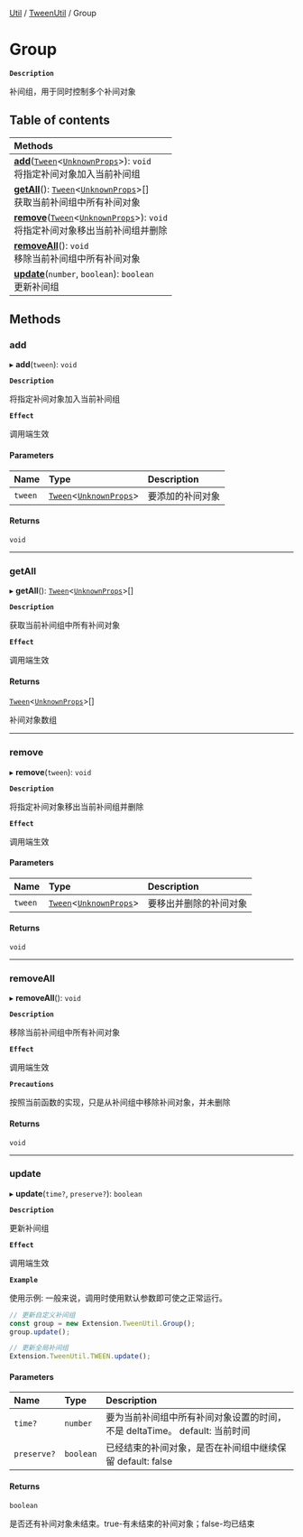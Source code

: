 [Util](../modules/Util.Util.md) / [TweenUtil](../modules/Util.Util.TweenUtil.md) / Group

# Group <Badge type="tip" text="Class" />

**`Description`**

补间组，用于同时控制多个补间对象

## Table of contents

| Methods                                                                                                                                                                                                       |
| :------------------------------------------------------------------------------------------------------------------------------------------------------------------------------------------------------------ |
| **[add](Util.Util.TweenUtil.Group.md#add)**([`Tween`](Util.Util.TweenUtil.Tween.md)<[`UnknownProps`](../modules/Util.Util.TweenUtil.md#unknownprops)\>): `void` <br> 将指定补间对象加入当前补间组             |
| **[getAll](Util.Util.TweenUtil.Group.md#getall)**(): [`Tween`](Util.Util.TweenUtil.Tween.md)<[`UnknownProps`](../modules/Util.Util.TweenUtil.md#unknownprops)\>[] <br> 获取当前补间组中所有补间对象           |
| **[remove](Util.Util.TweenUtil.Group.md#remove)**([`Tween`](Util.Util.TweenUtil.Tween.md)<[`UnknownProps`](../modules/Util.Util.TweenUtil.md#unknownprops)\>): `void` <br> 将指定补间对象移出当前补间组并删除 |
| **[removeAll](Util.Util.TweenUtil.Group.md#removeall)**(): `void` <br> 移除当前补间组中所有补间对象                                                                                                           |
| **[update](Util.Util.TweenUtil.Group.md#update)**(`number`, `boolean`): `boolean` <br> 更新补间组                                                                                                             |

## Methods

### add

▸ **add**(`tween`): `void`

**`Description`**

将指定补间对象加入当前补间组

**`Effect`**

调用端生效

#### Parameters

| Name    | Type                                                                                                       | Description      |
| :------ | :--------------------------------------------------------------------------------------------------------- | :--------------- |
| `tween` | [`Tween`](Util.Util.TweenUtil.Tween.md)<[`UnknownProps`](../modules/Util.Util.TweenUtil.md#unknownprops)\> | 要添加的补间对象 |

#### Returns

`void`

---

### getAll

▸ **getAll**(): [`Tween`](Util.Util.TweenUtil.Tween.md)<[`UnknownProps`](../modules/Util.Util.TweenUtil.md#unknownprops)\>[]

**`Description`**

获取当前补间组中所有补间对象

**`Effect`**

调用端生效

#### Returns

[`Tween`](Util.Util.TweenUtil.Tween.md)<[`UnknownProps`](../modules/Util.Util.TweenUtil.md#unknownprops)\>[]

补间对象数组

---

### remove

▸ **remove**(`tween`): `void`

**`Description`**

将指定补间对象移出当前补间组并删除

**`Effect`**

调用端生效

#### Parameters

| Name    | Type                                                                                                       | Description            |
| :------ | :--------------------------------------------------------------------------------------------------------- | :--------------------- |
| `tween` | [`Tween`](Util.Util.TweenUtil.Tween.md)<[`UnknownProps`](../modules/Util.Util.TweenUtil.md#unknownprops)\> | 要移出并删除的补间对象 |

#### Returns

`void`

---

### removeAll

▸ **removeAll**(): `void`

**`Description`**

移除当前补间组中所有补间对象

**`Effect`**

调用端生效

**`Precautions`**

按照当前函数的实现，只是从补间组中移除补间对象，并未删除

#### Returns

`void`

---

### update

▸ **update**(`time?`, `preserve?`): `boolean`

**`Description`**

更新补间组

**`Effect`**

调用端生效

**`Example`**

使用示例: 一般来说，调用时使用默认参数即可使之正常运行。

```ts
// 更新自定义补间组
const group = new Extension.TweenUtil.Group();
group.update();

// 更新全局补间组
Extension.TweenUtil.TWEEN.update();
```

#### Parameters

| Name        | Type      | Description                                                                |
| :---------- | :-------- | :------------------------------------------------------------------------- |
| `time?`     | `number`  | 要为当前补间组中所有补间对象设置的时间，不是 deltaTime。 default: 当前时间 |
| `preserve?` | `boolean` | 已经结束的补间对象，是否在补间组中继续保留 default: false                  |

#### Returns

`boolean`

是否还有补间对象未结束。true-有未结束的补间对象；false-均已结束
